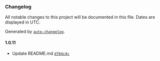 ### Changelog

All notable changes to this project will be documented in this file. Dates are displayed in UTC.

Generated by [`auto-changelog`](https://github.com/CookPete/auto-changelog).

#### 1.0.11

- Update README.md [`d764c4c`](https://github.com/Bonny5171/POC_ACTION_RELEASE/commit/d764c4ce6b5fd1c936cb20e993d2a03e981147e6)
